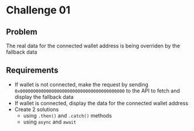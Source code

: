 # Challenge 01

## Problem

The real data for the connected wallet address is being overriden by the fallback data

## Requirements

- If wallet is not connected, make the request by sending `0x0000000000000000000000000000000000000000` to the API to fetch and display the fallback data
- If wallet is connected, display the data for the connected wallet address
- Create 2 solutions
  - using `.then()` and `.catch()` methods
  - using `async` and `await`
